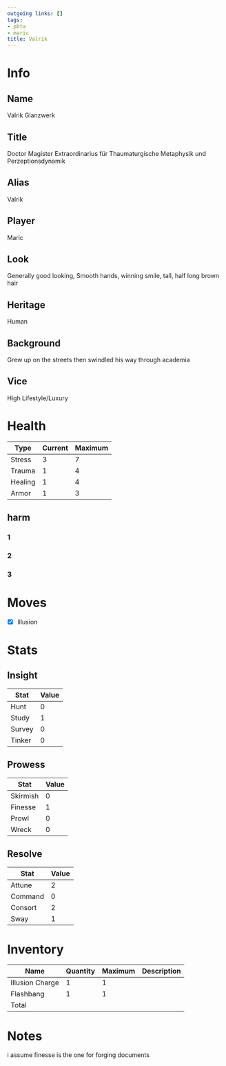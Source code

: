 ```yaml
---
outgoing links: []
tags:
- pbta
- maric
title: Valrik
---
```


# Info

## Name
Valrik Glanzwerk

## Title
Doctor Magister Extraordinarius für Thaumaturgische Metaphysik und Perzeptionsdynamik

## Alias
Valrik

## Player
Maric

## Look
Generally good looking, Smooth hands, winning smile, tall, half long brown hair

## Heritage
Human

## Background
Grew up on the streets then swindled his way through academia

## Vice
High Lifestyle/Luxury

# Health

| Type    | Current | Maximum |
|---------|---------|---------|
| Stress  | 3       | 7       |
| Trauma  | 1       | 4       |
| Healing | 1       | 4       |
| Armor   | 1       | 3       |

## harm

### 1

### 2

### 3

# Moves
- [x] Illusion

# Stats

## Insight

| Stat   | Value |
|--------|-------|
| Hunt   | 0     |
| Study  | 1     |
| Survey | 0     |
| Tinker | 0     |

## Prowess

| Stat     | Value |
|----------|-------|
| Skirmish | 0     |
| Finesse  | 1     |
| Prowl    | 0     |
| Wreck    | 0     |

## Resolve

| Stat    | Value |
|---------|-------|
| Attune  | 2     |
| Command | 0     |
| Consort | 2     |
| Sway    | 1     |

# Inventory

| Name            | Quantity | Maximum | Description |
|-----------------|----------|---------|-------------|
| Illusion Charge | 1        | 1       |             |
| Flashbang       | 1        | 1       |             |
| Total           |          |         |             |

# Notes
i assume finesse is the one for forging documents
